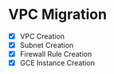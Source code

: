 # VPC Migration

- [x] VPC Creation
- [x] Subnet Creation
- [x] Firewall Rule Creation
- [x] GCE Instance Creation
